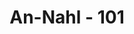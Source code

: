 ---
title: "An-Nahl - 101"
no: 101
arabic_no: ١٠١
ayah: وَاِذَا بَدَّلْنَآ اٰيَةً مَّكَانَ اٰيَةٍ ۙوَّاللّٰهُ اَعْلَمُ بِمَا يُنَزِّلُ قَالُوْٓا اِنَّمَآ اَنْتَ مُفْتَرٍۗ بَلْ اَكْثَرُهُمْ لَا يَعْلَمُوْنَ 
translation: "Dan apabila Kami mengganti suatu ayat dengan ayat yang lain, dan  Allah lebih mengetahui apa yang diturunkan-Nya, mereka berkata, “Sesungguhnya engkau (Muhammad) hanya mengada-ada saja.” Sebenarnya kebanyakan mereka tidak mengetahui."
tafsir: "Dalam ayat ini, dijelaskan bahwa Allah telah mengganti ayat dalam Al-Qur'an dengan ayat lain. Penggantian itu dimaksudkan untuk kemasla-hatan manusia, karena hanya Allah yang mengetahui hukum yang mana yang lebih sesuai untuk suatu masa bagi suatu umat.\n\nKaum musyrikin mencela Nabi Muhammad saw karena menurut mereka, Nabi pada satu waktu memerintahkan suatu perkara, dan pada waktu yang lain melarangnya. Mereka mengatakan bahwa rasul suka mengada-ada. Sikap demikian timbul karena mereka tidak mengetahui hikmah yang ter-kandung dalam penggantian ayat. \n\nPenggantian ayat atau hukum Al-Qur'an hanya pada beberapa ayat saja, misalnya dalam masalah mengubah adat kebiasaan suatu kaum. Kalau perubahan itu dilakukan sekaligus, akan menimbulkan kegoncangan di kalangan mereka. Adalah sangat bijaksana dalam membina perubahan suatu masyarakat selalu diperhatikan segi-segi kejiwaan masyarakat itu. Tetapi bagi orang yang hatinya tertutup oleh kesombongan dan permusuhan terhadap Rasul, pergantian ayat yang mendukung dan mengandung hikmah itu dijadikan sumber fitnah bagi beliau. (Lih. Penafsiran al-Baqarah/2: 106)."
---